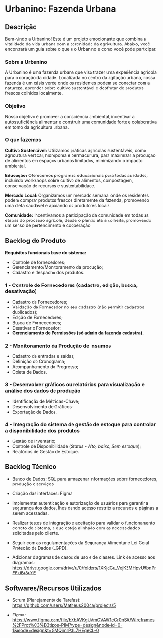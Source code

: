 # Urbanino: Fazenda Urbana #

## Descrição
Bem-vindo a Urbanino! Este é um projeto emocionante que combina a vitalidade da vida urbana com a serenidade da agricultura. Abaixo, você encontrará um guia sobre o que é o Urbanino e como você pode participar.

### Sobre a Urbanino
A Urbanino é uma fazenda urbana que visa trazer uma experiência agrícola para o coração da cidade. Localizada no centro da agitação urbana, nossa fazenda é um oásis verde onde os residentes podem se conectar com a natureza, aprender sobre cultivo sustentável e desfrutar de produtos frescos colhidos localmente.

### Objetivo
Nosso objetivo é promover a consciência ambiental, incentivar a autossuficiência alimentar e construir uma comunidade forte e colaborativa em torno da agricultura urbana.

### O que fazemos
**Cultivo Sustentável:** Utilizamos práticas agrícolas sustentáveis, como agricultura vertical, hidroponia e permacultura, para maximizar a produção de alimentos em espaços urbanos limitados, minimizando o impacto ambiental.

**Educação:** Oferecemos programas educacionais para todas as idades, incluindo workshops sobre cultivo de alimentos, compostagem, conservação de recursos e sustentabilidade.

**Mercado Local:** Organizamos um mercado semanal onde os residentes podem comprar produtos frescos diretamente da fazenda, promovendo uma dieta saudável e apoiando os produtores locais.

**Comunidade:** Incentivamos a participação da comunidade em todas as etapas do processo agrícola, desde o plantio até a colheita, promovendo um senso de pertencimento e cooperação.

## Backlog do Produto

**Requisitos funcionais base do sistema:**

- Controle de fornecedores;
- Gerenciamento/Monitoramento da produção;
- Cadastro e despacho dos produtos.

### 1 - Controle de Fornecedores (cadastro, edição, busca, desativação)

- Cadastro de Fornecedores;
- Validação de Fornecedor no seu cadastro (não permitir cadastros duplicados);
- Edição de Fornecedores;
- Busca de Fornecedores;
- Desativar o Fornecedor;
- **Gerenciamento de Permissões (só admin da fazenda cadastra).**

### 2 - Monitoramento da Produção de Insumos

- Cadastro de entradas e saídas;
- Definição do Cronograma;
- Acompanhamento do Progresso;
- Coleta de Dados.

### 3 - Desenvolver gráficos ou relatórios para visualização e análise dos dados de produção

- Identificação de Métricas-Chave;
- Desenvolvimento de Gráficos;
- Exportação de Dados.

### 4 - Integração do sistema de gestão de estoque para controlar a disponibilidade dos produtos

- Gestão de Inventário;
- Controle de Disponibilidade (*Status - Alto, baixo, Sem estoque*);
- Relatórios de Gestão de Estoque.

## Backlog Técnico

- Banco de Dados: SQL para armazenar informações sobre fornecedores, produção e serviços.

- Criação das interfaces: Figma

- Implementar autenticação e autorização de usuários para garantir a segurança dos dados, lhes dando acesso restrito a recursos e páginas a serem acessadas.

- Realizar testes de integração e aceitação para validar o funcionamento correto do sistema,  e que esteja alinhado com as necessidades solicitadas pelo cliente.

- Seguir com as regulamentações da Segurança Alimentar e Lei Geral Proteção de Dados (LGPD).

- Adicionar diagramas de casos de uso e de classes. Link de acesso aos diagramas: https://drive.google.com/drive/u/0/folders/1XKjdGu_VejKZMHpvU9bnPrFFIdBt3uYE

## Softwares/Recursos Utilizados

- Scrum (Planejamento de Tarefas): https://github.com/users/Matheus2004a/projects/5

- Figma: https://www.figma.com/file/bXbAVKgUVmGVAW1eCr0nSA/Wireframes%2FProt%C3%B3tipos-PIM?type=design&node-id=0-1&mode=design&t=GMQimrP3L7HEqeCL-0
